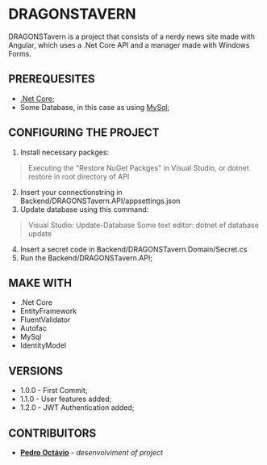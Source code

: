 # DRAGONSTAVERN
 DRAGONSTavern is a project that consists of a nerdy news site made with Angular, which uses a .Net Core API and a manager made with Windows Forms.
## PREREQUESITES
* [.Net Core](https://dotnet.microsoft.com/download);
* Some Database, in this case as using [MySql](https://www.mysql.com);
## CONFIGURING THE PROJECT
1) Install necessary packges:
> Executing the "Restore NuGet Packges" in Visual Studio, or dotnet restore in root directory of API
2) Insert your connectionstring in Backend/DRAGONSTavern.API/appsettings.json
3) Update database using this command:
> Visual Studio: Update-Database
> Some text editor: dotnet  ef database update
4) Insert a secret code in Backend/DRAGONSTavern.Domain/Secret.cs
5) Run the Backend/DRAGONSTavern.API;
## MAKE WITH
* .Net Core
* EntityFramework
* FluentValidator
* Autofac
* MySql
* IdentityModel
## VERSIONS
* 1.0.0 - First Commit;
* 1.1.0 - User features added;
* 1.2.0 - JWT Authentication added;
## CONTRIBUITORS
* [**Pedro Octávio**](https://github.com/pedro-octavio) - *desenvolviment of project*
